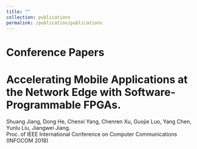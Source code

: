 ```yaml
---
title: ""
collection: publications
permalink: /publication/publications
---
```


Conference Papers
====
Accelerating Mobile Applications at the Network Edge with Software-Programmable FPGAs.
===
Shuang Jiang, Dong He, Chenxi Yang, Chenren Xu, Guojie Luo, Yang Chen, Yunlu Liu, Jiangwei Jiang. <br> Proc. of IEEE International Conference on Computer Communications (INFOCOM 2018)
<!-- [Download paper here](http://academicpages.github.io/files/paper1.pdf) -->

